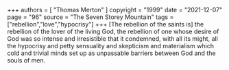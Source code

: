 +++
authors = [
  "Thomas Merton"
]
copyright = "1999"
date = "2021-12-07"
page = "96"
source = "The Seven Storey Mountain"
tags = ["rebellion","love","hypocrisy"]
+++
[The rebellion of the saints is] the rebellion of the lover of the living God, the rebellion of one whose desire of God was so intense and irresistible that it condemned, with all its might, all the hypocrisy and petty sensuality and skepticism and materialism which cold and trivial minds set up as unpassable barriers between God and the souls of men.
